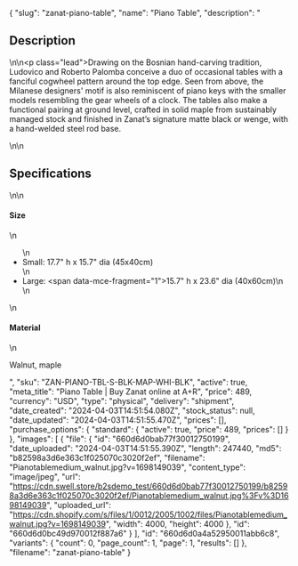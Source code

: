 {
  "slug": "zanat-piano-table",
  "name": "Piano Table",
  "description": "<h2>Description</h2>\n<!-- split -->\n<p class=\"lead\">Drawing on the Bosnian hand-carving tradition, Ludovico and Roberto Palomba conceive a duo of occasional tables with a fanciful cogwheel pattern around the top edge. Seen from above, the Milanese designers' motif is also reminiscent of piano keys with the smaller models resembling the gear wheels of a clock. The tables also make a functional pairing at ground level, crafted in solid maple from sustainably managed stock and finished in Zanat’s signature matte black or wenge, with a hand-welded steel rod base. </p>\n<!-- split -->\n<h2>Specifications</h2>\n<!-- split -->\n<h4>Size</h4>\n<ul>\n<li>Small: 17.7\" h x 15.7\" dia (45x40cm)</li>\n<li>Large: <span data-mce-fragment=\"1\">15.7\" h x 23.6\" dia (40x60cm)</span>\n</li>\n</ul>\n<h4>Material</h4>\n<p>Walnut, maple</p>",
  "sku": "ZAN-PIANO-TBL-S-BLK-MAP-WHI-BLK",
  "active": true,
  "meta_title": "Piano Table | Buy Zanat online at A+R",
  "price": 489,
  "currency": "USD",
  "type": "physical",
  "delivery": "shipment",
  "date_created": "2024-04-03T14:51:54.080Z",
  "stock_status": null,
  "date_updated": "2024-04-03T14:51:55.470Z",
  "prices": [],
  "purchase_options": {
    "standard": {
      "active": true,
      "price": 489,
      "prices": []
    }
  },
  "images": [
    {
      "file": {
        "id": "660d6d0bab77f30012750199",
        "date_uploaded": "2024-04-03T14:51:55.390Z",
        "length": 247440,
        "md5": "b82598a3d6e363c1f025070c3020f2ef",
        "filename": "Pianotablemedium_walnut.jpg?v=1698149039",
        "content_type": "image/jpeg",
        "url": "https://cdn.swell.store/b2sdemo_test/660d6d0bab77f30012750199/b82598a3d6e363c1f025070c3020f2ef/Pianotablemedium_walnut.jpg%3Fv%3D1698149039",
        "uploaded_url": "https://cdn.shopify.com/s/files/1/0012/2005/1002/files/Pianotablemedium_walnut.jpg?v=1698149039",
        "width": 4000,
        "height": 4000
      },
      "id": "660d6d0bc49d970012f887a6"
    }
  ],
  "id": "660d6d0a4a52950011abb6c8",
  "variants": {
    "count": 0,
    "page_count": 1,
    "page": 1,
    "results": []
  },
  "filename": "zanat-piano-table"
}